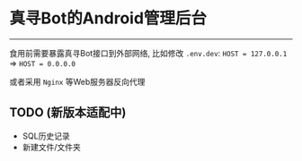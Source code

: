 # 真寻Bot的Android管理后台

****

食用前需要暴露真寻Bot接口到外部网络, 比如修改 `.env.dev`:
`HOST = 127.0.0.1` => `HOST = 0.0.0.0`

或者采用 `Nginx` 等Web服务器反向代理

## TODO (新版本适配中)
* SQL历史记录
* 新建文件/文件夹